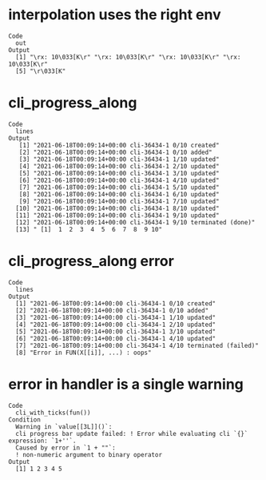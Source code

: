 # interpolation uses the right env

    Code
      out
    Output
      [1] "\rx: 10\033[K\r" "\rx: 10\033[K\r" "\rx: 10\033[K\r" "\rx: 10\033[K\r"
      [5] "\r\033[K"       

# cli_progress_along

    Code
      lines
    Output
       [1] "2021-06-18T00:09:14+00:00 cli-36434-1 0/10 created"          
       [2] "2021-06-18T00:09:14+00:00 cli-36434-1 0/10 added"            
       [3] "2021-06-18T00:09:14+00:00 cli-36434-1 1/10 updated"          
       [4] "2021-06-18T00:09:14+00:00 cli-36434-1 2/10 updated"          
       [5] "2021-06-18T00:09:14+00:00 cli-36434-1 3/10 updated"          
       [6] "2021-06-18T00:09:14+00:00 cli-36434-1 4/10 updated"          
       [7] "2021-06-18T00:09:14+00:00 cli-36434-1 5/10 updated"          
       [8] "2021-06-18T00:09:14+00:00 cli-36434-1 6/10 updated"          
       [9] "2021-06-18T00:09:14+00:00 cli-36434-1 7/10 updated"          
      [10] "2021-06-18T00:09:14+00:00 cli-36434-1 8/10 updated"          
      [11] "2021-06-18T00:09:14+00:00 cli-36434-1 9/10 updated"          
      [12] "2021-06-18T00:09:14+00:00 cli-36434-1 9/10 terminated (done)"
      [13] " [1]  1  2  3  4  5  6  7  8  9 10"                          

# cli_progress_along error

    Code
      lines
    Output
      [1] "2021-06-18T00:09:14+00:00 cli-36434-1 0/10 created"            
      [2] "2021-06-18T00:09:14+00:00 cli-36434-1 0/10 added"              
      [3] "2021-06-18T00:09:14+00:00 cli-36434-1 1/10 updated"            
      [4] "2021-06-18T00:09:14+00:00 cli-36434-1 2/10 updated"            
      [5] "2021-06-18T00:09:14+00:00 cli-36434-1 3/10 updated"            
      [6] "2021-06-18T00:09:14+00:00 cli-36434-1 4/10 updated"            
      [7] "2021-06-18T00:09:14+00:00 cli-36434-1 4/10 terminated (failed)"
      [8] "Error in FUN(X[[i]], ...) : oops"                              

# error in handler is a single warning

    Code
      cli_with_ticks(fun())
    Condition
      Warning in `value[[3L]]()`:
      cli progress bar update failed: ! Error while evaluating cli `{}` expression: `1+''`.
      Caused by error in `1 + ""`:
      ! non-numeric argument to binary operator
    Output
      [1] 1 2 3 4 5

